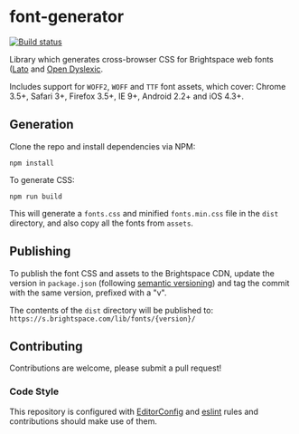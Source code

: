# font-generator
[![Build status][ci-image]][ci-url]

Library which generates cross-browser CSS for Brightspace web fonts ([Lato](https://www.google.com/fonts/specimen/Lato) and [Open Dyslexic](https://github.com/antijingoist/open-dyslexic).

Includes support for `WOFF2`, `WOFF` and `TTF` font assets, which cover: Chrome 3.5+, Safari 3+, Firefox 3.5+, IE 9+, Android 2.2+ and iOS 4.3+.

## Generation

Clone the repo and install dependencies via NPM:

```shell
npm install
```

To generate CSS:

```shell
npm run build
```

This will generate a `fonts.css` and minified `fonts.min.css` file in the `dist` directory, and also copy all the fonts from `assets`.

## Publishing

To publish the font CSS and assets to the Brightspace CDN, update the version in `package.json` (following [semantic versioning](http://semver.org/)) and tag the commit with the same version, prefixed with a "v".

The contents of the `dist` directory will be published to: `https://s.brightspace.com/lib/fonts/{version}/`

## Contributing
Contributions are welcome, please submit a pull request!

### Code Style

This repository is configured with [EditorConfig](http://editorconfig.org) and [eslint](http://eslint.org/) rules and contributions should make use of them.

[ci-url]: https://travis-ci.org/Brightspace/font-generator
[ci-image]: https://img.shields.io/travis/Brightspace/font-generator.svg

